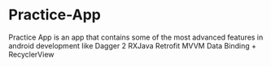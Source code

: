 # Practice-App

Practice App is an app that contains some of the most advanced features in android development like
Dagger 2
RXJava
Retrofit
MVVM
Data Binding + RecyclerView
